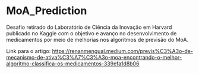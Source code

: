 # MoA_Prediction
Desafio retirado do Laboratório de Ciência da Inovação em Harvard publicado no Kaggle com o objetivo e avanço no desenvolvimento de medicamentos por meio de melhorias nos algoritmos de previsão do MoA.

Link para o artigo: https://renanmengual.medium.com/previs%C3%A3o-de-mecanismo-de-ativa%C3%A7%C3%A3o-moa-encontrando-o-melhor-algoritmo-classifica-os-medicamentos-339efa1d8b06
